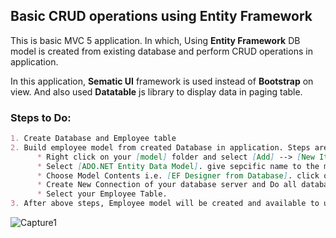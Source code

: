 ## Basic CRUD operations using Entity Framework

This is basic MVC 5 application. In which, Using **Entity Framework** DB model is created from existing database and perform CRUD operations in application.

In this application, **Sematic UI** framework is used instead of **Bootstrap** on view. And also used **Datatable** js library to display data in paging table.


### Steps to Do:

```markdown
1. Create Database and Employee table
2. Build employee model from created Database in application. Steps are below:
      * Right click on your [model] folder and select [Add] --> [New Item].
      * Select [ADO.NET Entity Data Model]. give sepcific name to the model click on Add.
      * Choose Model Contents i.e. [EF Designer from Database]. click on next.
      * Create New Connection of your database server and Do all database setup.
      * Select your Employee Table.
3. After above steps, Employee model will be created and available to use which will be auto-generated code.
```

![Capture1](https://user-images.githubusercontent.com/62343586/85007041-9871ad00-b178-11ea-8862-13824fd05f79.png)


